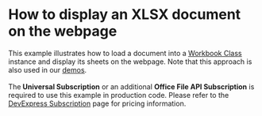 # How to display an XLSX document on the webpage


<p>This example illustrates how to load a document into a <a href="https://documentation.devexpress.com/OfficeFileAPI/DevExpress.Spreadsheet.Workbook.class"><u>Workbook Class</u></a> instance and display its sheets on the webpage. Note that this approach is also used in our <a href="https://demos.devexpress.com/OfficeFileAPI/ASP/SpreadSheet/ExpenseReport.aspx"><u>demos</u></a>.<br><br>The<strong> Universal Subscription</strong> or an additional <strong>Office File API Subscription</strong> is required to use this example in production code. Please refer to the <a href="https://www.devexpress.com/Buy/NET/">DevExpress Subscription</a> page for pricing information.</p>
